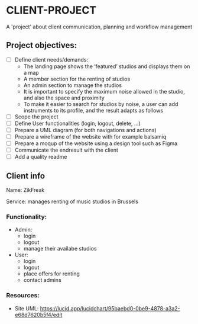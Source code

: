 # CLIENT-PROJECT
A 'project' about client communication, planning and workflow management

## Project objectives:
- [ ] Define client needs/demands:
  - The landing page shows the ‘featured’ studios and displays them on a map
  - A member section for the renting of studios
  - An admin section to manage the studios
  - It is important to specify the maximum noise allowed in the studio, and also the space and proximity
  - To make it easier to search for studios by noise, a user can add instruments to its profile, and the result adapts as follows
- [ ] Scope the project
- [ ] Define User functionalities (login, logout, delete, ...)
- [ ] Prepare a UML diagram (for both navigations and actions)
- [ ] Prepare a wireframe of the website with for example balsamiq
- [ ] Prepare a moqup of the website using a design tool such as Figma
- [ ] Communicate the endresult with the client
- [ ] Add a quality readme

## Client info
Name: ZikFreak

Service: manages renting of music studios in Brussels

### Functionality:
  - Admin: 
    - login
    - logout
    - manage their availabe studios
  - User:
    - login
    - logout
    - place offers for renting
    - contact admins

### Resources:
- Site UML: https://lucid.app/lucidchart/95baebd0-0be9-4878-a3a2-e68d7620b5f4/edit

